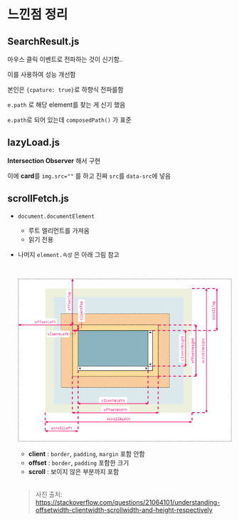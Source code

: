 # 느낀점 정리

## SearchResult.js

마우스 클릭 이벤트로 전파하는 것이 신기함..

이를 사용하여 성능 개선함

본인은 `{cpature: true}`로 하향식 전파를함

`e.path` 로 해당 element를 찾는 게 신기 했음

`e.path`로 되어 있는데 `composedPath()` 가 표준

## lazyLoad.js

**Intersection Observer** 해서 구현

이에 **card**를 `img.src=""` 를 하고 진짜 `src`를 `data-src`에 넣음

## scrollFetch.js

- `document.documentElement`
  - 루트 엘리먼트를 가져옴
  - 읽기 전용

- 나머지 `element.속성` 은 아래 그림 참고

  <br/>

  <p align="center">
    <img src="./pic/widthHeight.PNG" />
  </p>

  - **client** : `border`, `padding`, `margin` 포함 안함
  - **offset** : `border`, `padding` 포함한 크기
  - **scroll** : 보이지 않은 부분까지 포함

  <br/>

  > 사진 출처: https://stackoverflow.com/questions/21064101/understanding-offsetwidth-clientwidth-scrollwidth-and-height-respectively

